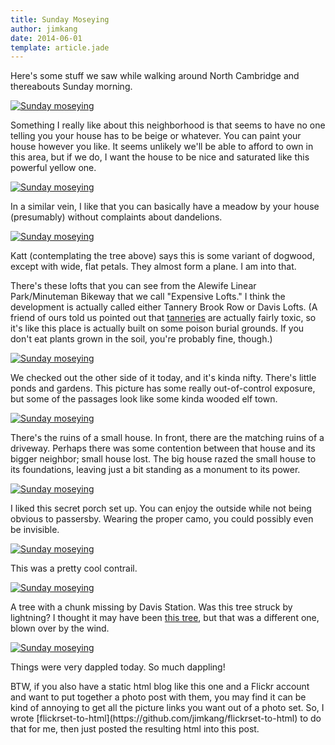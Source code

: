 ```yaml
---
title: Sunday Moseying
author: jimkang
date: 2014-06-01
template: article.jade
---
```


<section class="center-img-zone">
  Here's some stuff we saw while walking around North Cambridge and thereabouts Sunday morning.

  <a class="img-container" href="/articles/sunday-moseying/"><img src="https://farm3.staticflickr.com/2903/14341308253_c75873731c_c.jpg" alt="Sunday moseying" /></a>
</section>
<span class="more"></span>
<section class="center-img-zone">

  Something I really like about this neighborhood is that seems to have no one telling you your house has to be beige or whatever. You can paint your house however you like. It seems unlikely we'll be able to afford to own in this area, but if we do, I want the house to be nice and saturated like this powerful yellow one.

  <a class="img-container" href="https://www.flickr.com/photos/ignignokt/14321073655/in/set-72157644546343690"><img src="https://farm6.staticflickr.com/5547/14321073655_992f05a8e0_c.jpg" alt="Sunday moseying"></a>

  In a similar vein, I like that you can basically have a meadow by your house (presumably) without complaints about dandelions.

  <a class="img-container" href="https://www.flickr.com/photos/ignignokt/14321110075/in/set-72157644546343690"><img src="https://farm6.staticflickr.com/5530/14321110075_755b39c01c_c.jpg" alt="Sunday moseying"></a>

  Katt (contemplating the tree above) says this is some variant of dogwood, except with wide, flat petals. They almost form a plane. I am into that.
  
  There's these lofts that you can see from the Alewife Linear Park/Minuteman Bikeway that we call "Expensive Lofts." I think the development is actually called either Tannery Brook Row or Davis Lofts. (A friend of ours told us pointed out that <a href="http://en.wikipedia.org/wiki/Tanning">tanneries</a> are actually fairly toxic, so it's like this place is actually built on some poison burial grounds. If you don't eat plants grown in the soil, you're probably fine, though.)

  <a class="img-container" href="https://www.flickr.com/photos/ignignokt/14317718821/in/set-72157644546343690"><img src="https://farm3.staticflickr.com/2939/14317718821_4147c41344_c.jpg" alt="Sunday moseying"></a>

  We checked out the other side of it today, and it's kinda nifty. There's little ponds and gardens. This picture has some really out-of-control exposure, but some of the passages look like some kinda wooded elf town.
  
  <a class="img-container" href="https://www.flickr.com/photos/ignignokt/14134420119/in/set-72157644546343690"><img src="https://farm6.staticflickr.com/5114/14134420119_69b29bcd8f_c.jpg" alt="Sunday moseying"></a>

  There's the ruins of a small house. In front, there are the matching ruins of a driveway. Perhaps there was some contention between that house and its bigger neighbor; small house lost. The big house razed the small house to its foundations, leaving just a bit standing as a monument to its power.

  <a class="img-container" href="https://www.flickr.com/photos/ignignokt/14134529817/in/set-72157644546343690"><img src="https://farm3.staticflickr.com/2926/14134529817_9b62be418b_c.jpg" alt="Sunday moseying"></a>

  I liked this secret porch set up. You can enjoy the outside while not being obvious to passersby. Wearing the proper camo, you could possibly even be invisible.

  <a class="img-container" href="https://www.flickr.com/photos/ignignokt/14317713991/in/set-72157644546343690"><img src="https://farm3.staticflickr.com/2930/14317713991_e49c74cc95_c.jpg" alt="Sunday moseying"></a>

  This was a pretty cool contrail.  

  <a class="img-container" href="https://www.flickr.com/photos/ignignokt/14297907336/in/set-72157644546343690"><img src="https://farm6.staticflickr.com/5233/14297907336_c5d137a9ae_c.jpg" alt="Sunday moseying"></a>

  A tree with a chunk missing by Davis Station. Was this tree struck by lightning? I thought it may have been <a href="https://www.flickr.com/photos/ignignokt/8674311065/">this tree</a>, but that was a different one, blown over by the wind.

  <a class="img-container" href="https://www.flickr.com/photos/ignignokt/14134386578/in/set-72157644546343690"><img src="https://farm6.staticflickr.com/5315/14134386578_1edd0bd69c_c.jpg" alt="Sunday moseying"></a>

  Things were very dappled today. So much dappling!

</section>
BTW, if you also have a static html blog like this one and a Flickr account and want to put together a photo post with them, you may find it can be kind of annoying to get all the picture links you want out of a photo set. So, I wrote [flickrset-to-html](https://github.com/jimkang/flickrset-to-html) to do that for me, then just posted the resulting html into this post.


